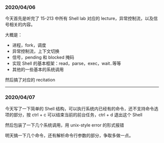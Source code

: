 ### 2020/04/06

今天首先是听完了 15-213 中所有 Shell lab 对应的 lecture，异常控制流，以及信号相关的内容。

大概是：

- 进程，fork，调度
- 异常控制流，上下文切换
- 信号，pending 和 blocked 掩码
- 实现 Shell 的基本框架：read，parse，exec，wait..等等
- 其他的一些基本的系统调用

然后搞了对应的 recitation

---

### 2020/04/07

今天写了一下简单的 Shell 结构，可以执行系统内已经有的命令，还不支持命令选项的部分，按 ctrl + c  可以结束当前的前台任务，ctrl + d 退出这个 Shell

然后包装了一下几个系统调用，用 unix-style error 的形式报错

明天搞一下几个命令，还有解析命令行参数的部分，争取多做一点。
